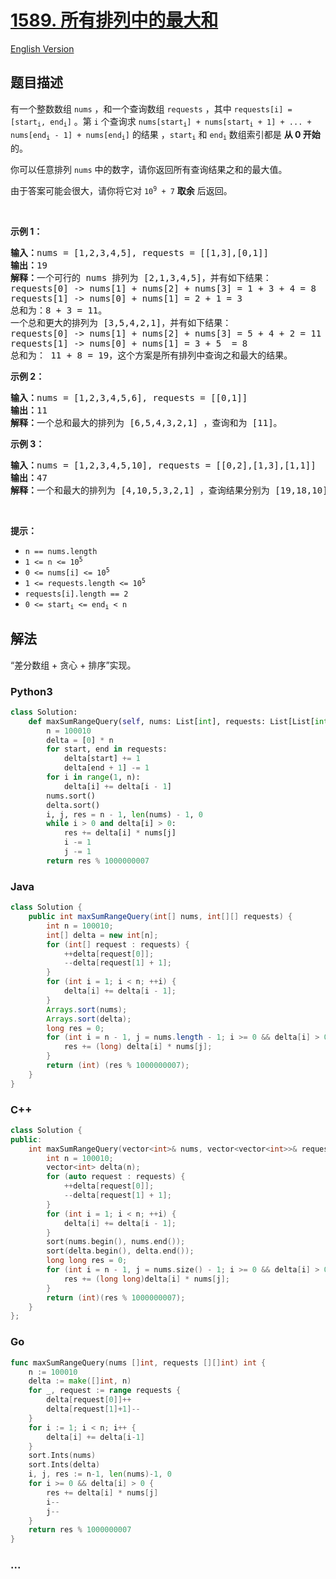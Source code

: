 # [1589. 所有排列中的最大和](https://leetcode.cn/problems/maximum-sum-obtained-of-any-permutation)

[English Version](/solution/1500-1599/1589.Maximum%20Sum%20Obtained%20of%20Any%20Permutation/README_EN.md)

## 题目描述

<!-- 这里写题目描述 -->

<p>有一个整数数组&nbsp;<code>nums</code>&nbsp;，和一个查询数组&nbsp;<code>requests</code>&nbsp;，其中&nbsp;<code>requests[i] = [start<sub>i</sub>, end<sub>i</sub>]</code>&nbsp;。第&nbsp;<code>i</code>&nbsp;个查询求&nbsp;<code>nums[start<sub>i</sub>] + nums[start<sub>i</sub> + 1] + ... + nums[end<sub>i</sub> - 1] + nums[end<sub>i</sub>]</code>&nbsp;的结果&nbsp;，<code>start<sub>i</sub></code> 和&nbsp;<code>end<sub>i</sub></code>&nbsp;数组索引都是 <strong>从 0 开始</strong> 的。</p>

<p>你可以任意排列 <code>nums</code>&nbsp;中的数字，请你返回所有查询结果之和的最大值。</p>

<p>由于答案可能会很大，请你将它对&nbsp;<code>10<sup>9</sup> + 7</code>&nbsp;<strong>取余</strong>&nbsp;后返回。</p>

<p>&nbsp;</p>

<p><strong>示例 1：</strong></p>

<pre><strong>输入：</strong>nums = [1,2,3,4,5], requests = [[1,3],[0,1]]
<strong>输出：</strong>19
<strong>解释：</strong>一个可行的 nums 排列为 [2,1,3,4,5]，并有如下结果：
requests[0] -&gt; nums[1] + nums[2] + nums[3] = 1 + 3 + 4 = 8
requests[1] -&gt; nums[0] + nums[1] = 2 + 1 = 3
总和为：8 + 3 = 11。
一个总和更大的排列为 [3,5,4,2,1]，并有如下结果：
requests[0] -&gt; nums[1] + nums[2] + nums[3] = 5 + 4 + 2 = 11
requests[1] -&gt; nums[0] + nums[1] = 3 + 5  = 8
总和为： 11 + 8 = 19，这个方案是所有排列中查询之和最大的结果。
</pre>

<p><strong>示例 2：</strong></p>

<pre><strong>输入：</strong>nums = [1,2,3,4,5,6], requests = [[0,1]]
<strong>输出：</strong>11
<strong>解释：</strong>一个总和最大的排列为 [6,5,4,3,2,1] ，查询和为 [11]。</pre>

<p><strong>示例 3：</strong></p>

<pre><strong>输入：</strong>nums = [1,2,3,4,5,10], requests = [[0,2],[1,3],[1,1]]
<strong>输出：</strong>47
<strong>解释：</strong>一个和最大的排列为 [4,10,5,3,2,1] ，查询结果分别为 [19,18,10]。</pre>

<p>&nbsp;</p>

<p><strong>提示：</strong></p>

<ul>
	<li><code>n == nums.length</code></li>
	<li><code>1 &lt;= n &lt;= 10<sup>5</sup></code></li>
	<li><code>0 &lt;= nums[i]&nbsp;&lt;= 10<sup>5</sup></code></li>
	<li><code>1 &lt;= requests.length &lt;=&nbsp;10<sup>5</sup></code></li>
	<li><code>requests[i].length == 2</code></li>
	<li><code>0 &lt;= start<sub>i</sub>&nbsp;&lt;= end<sub>i</sub>&nbsp;&lt;&nbsp;n</code></li>
</ul>

## 解法

<!-- 这里可写通用的实现逻辑 -->

“差分数组 + 贪心 + 排序”实现。

<!-- tabs:start -->

### **Python3**

<!-- 这里可写当前语言的特殊实现逻辑 -->

```python
class Solution:
    def maxSumRangeQuery(self, nums: List[int], requests: List[List[int]]) -> int:
        n = 100010
        delta = [0] * n
        for start, end in requests:
            delta[start] += 1
            delta[end + 1] -= 1
        for i in range(1, n):
            delta[i] += delta[i - 1]
        nums.sort()
        delta.sort()
        i, j, res = n - 1, len(nums) - 1, 0
        while i > 0 and delta[i] > 0:
            res += delta[i] * nums[j]
            i -= 1
            j -= 1
        return res % 1000000007
```

### **Java**

<!-- 这里可写当前语言的特殊实现逻辑 -->

```java
class Solution {
    public int maxSumRangeQuery(int[] nums, int[][] requests) {
        int n = 100010;
        int[] delta = new int[n];
        for (int[] request : requests) {
            ++delta[request[0]];
            --delta[request[1] + 1];
        }
        for (int i = 1; i < n; ++i) {
            delta[i] += delta[i - 1];
        }
        Arrays.sort(nums);
        Arrays.sort(delta);
        long res = 0;
        for (int i = n - 1, j = nums.length - 1; i >= 0 && delta[i] > 0; --i, --j) {
            res += (long) delta[i] * nums[j];
        }
        return (int) (res % 1000000007);
    }
}
```

### **C++**

```cpp
class Solution {
public:
    int maxSumRangeQuery(vector<int>& nums, vector<vector<int>>& requests) {
        int n = 100010;
        vector<int> delta(n);
        for (auto request : requests) {
            ++delta[request[0]];
            --delta[request[1] + 1];
        }
        for (int i = 1; i < n; ++i) {
            delta[i] += delta[i - 1];
        }
        sort(nums.begin(), nums.end());
        sort(delta.begin(), delta.end());
        long long res = 0;
        for (int i = n - 1, j = nums.size() - 1; i >= 0 && delta[i] > 0; --i, --j) {
            res += (long long)delta[i] * nums[j];
        }
        return (int)(res % 1000000007);
    }
};
```

### **Go**

```go
func maxSumRangeQuery(nums []int, requests [][]int) int {
	n := 100010
	delta := make([]int, n)
	for _, request := range requests {
		delta[request[0]]++
		delta[request[1]+1]--
	}
	for i := 1; i < n; i++ {
		delta[i] += delta[i-1]
	}
	sort.Ints(nums)
	sort.Ints(delta)
	i, j, res := n-1, len(nums)-1, 0
	for i >= 0 && delta[i] > 0 {
		res += delta[i] * nums[j]
		i--
		j--
	}
	return res % 1000000007
}
```

### **...**

```

```

<!-- tabs:end -->
